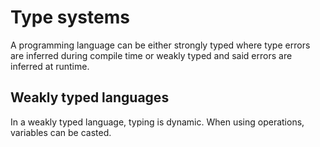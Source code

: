 # Type systems

A programming language can be either strongly typed where type errors are
inferred during compile time or weakly typed and said errors are inferred at
runtime.

## Weakly typed languages

In a weakly typed language, typing is dynamic. When using operations, variables
can be casted.
